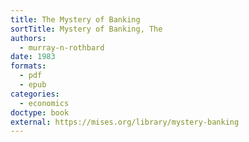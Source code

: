 ```yaml
---
title: The Mystery of Banking
sortTitle: Mystery of Banking, The
authors:
  - murray-n-rothbard
date: 1983
formats:
  - pdf
  - epub
categories:
  - economics
doctype: book
external: https://mises.org/library/mystery-banking
---
```


